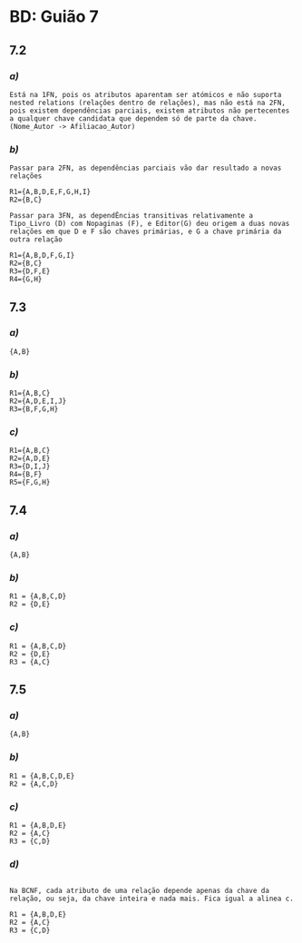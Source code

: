 # BD: Guião 7


## ​7.2 
 
### *a)*

```
Está na 1FN, pois os atributos aparentam ser atómicos e não suporta nested relations (relações dentro de relações), mas não está na 2FN, pois existem dependências parciais, existem atributos não pertecentes a qualquer chave candidata que dependem só de parte da chave. (Nome_Autor -> Afiliacao_Autor)
```

### *b)* 

```
Passar para 2FN, as dependências parciais vão dar resultado a novas relações

R1={A,B,D,E,F,G,H,I}
R2={B,C}

Passar para 3FN, as dependÊncias transitivas relativamente a Tipo_Livro (D) com Nopaginas (F), e Editor(G) deu origem a duas novas relações em que D e F são chaves primárias, e G a chave primária da outra relação

R1={A,B,D,F,G,I}
R2={B,C}
R3={D,F,E}
R4={G,H}
```

## ​7.3
 
### *a)*

```
{A,B}
```

### *b)* 

```
R1={A,B,C}
R2={A,D,E,I,J} 
R3={B,F,G,H}
```


### *c)* 

```
R1={A,B,C} 
R2={A,D,E} 
R3={D,I,J} 
R4={B,F} 
R5={F,G,H}
```


## ​7.4
 
### *a)*

```
{A,B}
```


### *b)* 

```
R1 = {A,B,C,D}
R2 = {D,E}
```


### *c)* 

```
R1 = {A,B,C,D}
R2 = {D,E}
R3 = {A,C}
```



## ​7.5
 
### *a)*

```
{A,B}
```

### *b)* 

```
R1 = {A,B,C,D,E}
R2 = {A,C,D}
```


### *c)* 

```
R1 = {A,B,D,E}
R2 = {A,C}
R3 = {C,D}
```

### *d)* 

```

Na BCNF, cada atributo de uma relação depende apenas da chave da relação, ou seja, da chave inteira e nada mais. Fica igual a alinea c.

R1 = {A,B,D,E}
R2 = {A,C}
R3 = {C,D}
```
